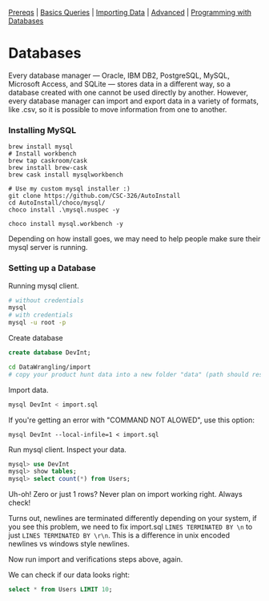 [Prereqs](https://github.com/REU-SOS/DataWrangling/blob/master/Prereqs.md#installing-mysql) | [Basics Queries](https://github.com/REU-SOS/DataWrangling/blob/master/BasicQueries.md#basic) | [Importing Data](https://github.com/REU-SOS/DataWrangling/blob/master/Import.md#import) | [Advanced](https://github.com/REU-SOS/DataWrangling/blob/master/Advanced.md#advanced) | [Programming with Databases](https://github.com/REU-SOS/DataWrangling/blob/master/Programming.md#programming)

# Databases

Every database manager — Oracle, IBM DB2, PostgreSQL, MySQL, Microsoft Access, and SQLite — stores data in a different way, so a database created with one cannot be used directly by another. However, every database manager can import and export data in a variety of formats, like .csv, so it is possible to move information from one to another.

### Installing MySQL

```
brew install mysql
# Install workbench
brew tap caskroom/cask
brew install brew-cask
brew cask install mysqlworkbench
```

```
# Use my custom mysql installer :)
git clone https://github.com/CSC-326/AutoInstall
cd AutoInstall/choco/mysql/
choco install .\mysql.nuspec -y

choco install mysql.workbench -y
```

Depending on how install goes, we may need to help people make sure their mysql server is running.

### Setting up a Database

Running mysql client.

```bash
# without credentials
mysql
# with credentials
mysql -u root -p
```

Create database

```sql
create database DevInt;
```

```bash
cd DataWrangling/import
# copy your product hunt data into a new folder "data" (path should result as DataWrangling/import/data
```

Import data.

```bash
mysql DevInt < import.sql 
```

If you're getting an error with "COMMAND NOT ALOWED", use this option:

```
mysql DevInt --local-infile=1 < import.sql 
```

Run mysql client. Inspect your data.

```sql
mysql> use DevInt
mysql> show tables;
mysql> select count(*) from Users;
```

Uh-oh! Zero or just 1 rows? Never plan on import working right. Always check!

Turns out, newlines are terminated differently depending on your system, if you see this problem, we need to fix import.sql `LINES TERMINATED BY \n` to just `LINES TERMINATED BY \r\n`. This is a difference in unix encoded newlines vs windows style newlines.

Now run import and verifications steps above, again.

We can check if our data looks right:
```sql
select * from Users LIMIT 10;
```
